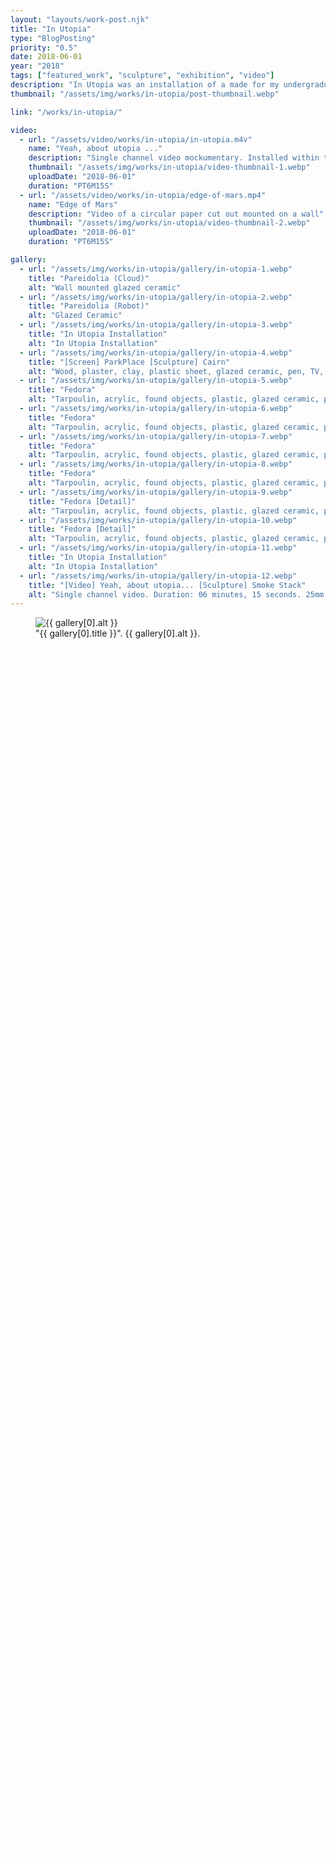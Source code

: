 ```yaml
---
layout: "layouts/work-post.njk"
title: "In Utopia"
type: "BlogPosting"
priority: "0.5"
date: 2018-06-01
year: "2018"
tags: ["featured_work", "sculpture", "exhibition", "video"]
description: "In Utopia was an installation of a made for my undergraduate degree show group exhibition in 2018. The installation consisted of a series of large sculptures, ceramics, improvised structures and a single channel video mockumentary."
thumbnail: "/assets/img/works/in-utopia/post-thumbnail.webp"

link: "/works/in-utopia/"

video:
  - url: "/assets/video/works/in-utopia/in-utopia.m4v"
    name: "Yeah, about utopia ..."
    description: "Single channel video mockumentary. Installed within the sculpture 'Smoke Stack': 25mm steel square tube & 3D printed SLS plastic"
    thumbnail: "/assets/img/works/in-utopia/video-thumbnail-1.webp"
    uploadDate: "2018-06-01"
    duration: "PT6M15S"
  - url: "/assets/video/works/in-utopia/edge-of-mars.mp4"
    name: "Edge of Mars"
    description: "Video of a circular paper cut out mounted on a wall"
    thumbnail: "/assets/img/works/in-utopia/video-thumbnail-2.webp"
    uploadDate: "2018-06-01"
    duration: "PT6M15S"

gallery:
  - url: "/assets/img/works/in-utopia/gallery/in-utopia-1.webp"
    title: "Pareidolia (Cloud)"
    alt: "Wall mounted glazed ceramic"
  - url: "/assets/img/works/in-utopia/gallery/in-utopia-2.webp"
    title: "Pareidolia (Robot)"
    alt: "Glazed Ceramic"
  - url: "/assets/img/works/in-utopia/gallery/in-utopia-3.webp"
    title: "In Utopia Installation"
    alt: "In Utopia Installation"
  - url: "/assets/img/works/in-utopia/gallery/in-utopia-4.webp"
    title: "[Screen] ParkPlace [Sculpture] Cairn"
    alt: "Wood, plaster, clay, plastic sheet, glazed ceramic, pen, TV, metal off-cuts, still image"
  - url: "/assets/img/works/in-utopia/gallery/in-utopia-5.webp"
    title: "Fedora"
    alt: "Tarpoulin, acrylic, found objects, plastic, glazed ceramic, plaster, unfired clay, 25mm steel square-tube, 3D printed SLS plastic"
  - url: "/assets/img/works/in-utopia/gallery/in-utopia-6.webp"
    title: "Fedora"
    alt: "Tarpoulin, acrylic, found objects, plastic, glazed ceramic, plaster, unfired clay, 25mm steel square-tube, 3D printed SLS plastic"
  - url: "/assets/img/works/in-utopia/gallery/in-utopia-7.webp"
    title: "Fedora"
    alt: "Tarpoulin, acrylic, found objects, plastic, glazed ceramic, plaster, unfired clay, 25mm steel square-tube, 3D printed SLS plastic"
  - url: "/assets/img/works/in-utopia/gallery/in-utopia-8.webp"
    title: "Fedora"
    alt: "Tarpoulin, acrylic, found objects, plastic, glazed ceramic, plaster, unfired clay, 25mm steel square-tube, 3D printed SLS plastic"
  - url: "/assets/img/works/in-utopia/gallery/in-utopia-9.webp"
    title: "Fedora [Detail]"
    alt: "Tarpoulin, acrylic, found objects, plastic, glazed ceramic, plaster, unfired clay, 25mm steel square-tube, 3D printed SLS plastic"
  - url: "/assets/img/works/in-utopia/gallery/in-utopia-10.webp"
    title: "Fedora [Detail]"
    alt: "Tarpoulin, acrylic, found objects, plastic, glazed ceramic, plaster, unfired clay, 25mm steel square-tube, 3D printed SLS plastic"
  - url: "/assets/img/works/in-utopia/gallery/in-utopia-11.webp"
    title: "In Utopia Installation"
    alt: "In Utopia Installation"
  - url: "/assets/img/works/in-utopia/gallery/in-utopia-12.webp"
    title: "[Video] Yeah, about utopia... [Sculpture] Smoke Stack"
    alt: "Single channel video. Duration: 06 minutes, 15 seconds. 25mm steel square-tube, TV, 3D printed SLS plastic, headphones"
---
```


<figure class="main-article__figure">
    <img src="{{ gallery[0].url  }}" alt="{{ gallery[0].alt }}" title="{{ gallery[0].title }}">
        <figcaption>
            "{{ gallery[0].title }}". {{ gallery[0].alt }}.
        </figcaption>
</figure>

<br>

<!-- <p class="indent">In Utopia was an installation of a made for my undergraduate degree show group exhibition in 2018. The installation consisted of a series of large sculptures, ceramics, improvised structures and a single channel video mockumentary.</p>

<br>
<br> -->

<video width="100%" height="100%" controls controlsList="nodownload" poster="{{ video[0].thumbnail }}">
    <source src="{{ video[0].url }}" type="video/mp4">
    Your browser does not support the video tag.
</video>
<figcaption>
    "{{ video[0].name }}". {{ video[0].description }}.
</figcaption>

<!-- <br>

<p class="indent">text here</p>

<br> -->
<br>

<video width="50%" height="100%" controls controlsList="nodownload" poster="{{ video[1].thumbnail }}">
    <source src="{{ video[1].url }}" type="video/mp4">
    Your browser does not support the video tag.
</video>
<figcaption>
    "{{ video[1].name }}". {{ video[1].description }}.
</figcaption>

<!-- <br>

<p>text here</p> -->

<br>
<br>